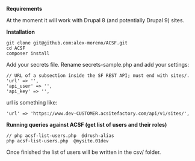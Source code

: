 
**Requirements**

At the moment it will work with Drupal 8 (and potentially Drupal 9) sites.

**Installation**

```
git clone git@github.com:alex-moreno/ACSF.git
cd ACSF
composer install
```

Add your secrets file. Rename secrets-sample.php and add your settings:

```
// URL of a subsection inside the SF REST API; must end with sites/.
'url' => '',
'api_user' => '',
'api_key' => '',
```

url is something like:

```
'url' => 'https://www.dev-CUSTOMER.acsitefactory.com/api/v1/sites/',
```

**Running queries against ACSF (get list of users and their roles)**

```
// php acsf-list-users.php  @drush-alias
php acsf-list-users.php  @mysite.01dev
```

Once finished the list of users will be written in the csv/ folder.